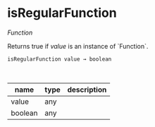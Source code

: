 # isRegularFunction

_Function_

Returns true if _value_ is an instance of &#x60;Function&#x60;.

<pre><code>isRegularFunction value &rarr; boolean</code></pre>
<br>

| name | type | description |
|------|------|-------------|
|value|any||
|boolean|any||


